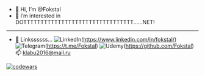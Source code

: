 - 👋 Hi, I’m @Fokstal
- 👀 I’m interested in DOTTTTTTTTTTTTTTTTTTTTTTTTTTTTTTTT......NET!

---

- 🔗 Linkssssss...
    ![LinkedIn](https://img.shields.io/badge/linkedin-%230077B5.svg?style=for-the-badge&logo=linkedin&logoColor=white)(https://www.linkedin.com/in/fokstal/)
    ![Telegram](https://img.shields.io/badge/Telegram-2CA5E0?style=for-the-badge&logo=telegram&logoColor=white)(https://t.me/Fokstal)
    ![Udemy](https://img.shields.io/badge/Udemy-A435F0?style=for-the-badge&logo=Udemy&logoColor=white)(https://github.com/Fokstal)
    📫 klabu2016@mail.ru

[![codewars](https://www.codewars.com/users/Fokstal/badges/large)](https://www.codewars.com/users/Fokstal) 
